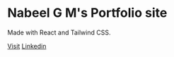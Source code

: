 
# Nabeel G M's Portfolio site

Made with React and Tailwind CSS.

[Visit](https://gmnabeel.github.io)
[Linkedin](https://linkedin.com/in/gmnabeel)
